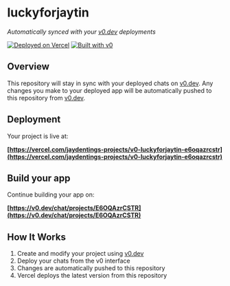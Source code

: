 # luckyforjaytin

*Automatically synced with your [v0.dev](https://v0.dev) deployments*

[![Deployed on Vercel](https://img.shields.io/badge/Deployed%20on-Vercel-black?style=for-the-badge&logo=vercel)](https://vercel.com/jaydentings-projects/v0-luckyforjaytin-e6oqazrcstr)
[![Built with v0](https://img.shields.io/badge/Built%20with-v0.dev-black?style=for-the-badge)](https://v0.dev/chat/projects/E6OQAzrCSTR)

## Overview

This repository will stay in sync with your deployed chats on [v0.dev](https://v0.dev).
Any changes you make to your deployed app will be automatically pushed to this repository from [v0.dev](https://v0.dev).

## Deployment

Your project is live at:

**[https://vercel.com/jaydentings-projects/v0-luckyforjaytin-e6oqazrcstr](https://vercel.com/jaydentings-projects/v0-luckyforjaytin-e6oqazrcstr)**

## Build your app

Continue building your app on:

**[https://v0.dev/chat/projects/E6OQAzrCSTR](https://v0.dev/chat/projects/E6OQAzrCSTR)**

## How It Works

1. Create and modify your project using [v0.dev](https://v0.dev)
2. Deploy your chats from the v0 interface
3. Changes are automatically pushed to this repository
4. Vercel deploys the latest version from this repository